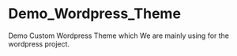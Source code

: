 # Demo_Wordpress_Theme
Demo Custom Wordpress Theme which We are mainly using for the wordpress project.
